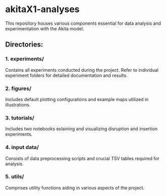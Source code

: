 # akitaX1-analyses

This repository houses various components essential for data analysis and experimentation with the Akita model.

## Directories:

### 1. experiments/
Contains all experiments conducted during the project. Refer to individual experiment folders for detailed documentation and results.

### 2. figures/
Includes default plotting configurations and example maps utilized in illustrations.

### 3. tutorials/
Includes two notebooks exlaining and visualizing disruption and insertion experiments.

### 4. input data/
Consists of data preprocessing scripts and crucial TSV tables required for analysis.

### 5. utils/
Comprises utility functions aiding in various aspects of the project.
